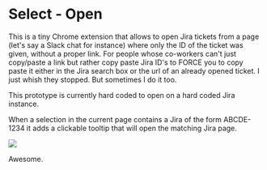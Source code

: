 # Select - Open

This is a tiny Chrome extension that allows to open Jira tickets from a page (let's say a Slack chat for instance) where only the ID of the ticket was given, without a proper link. For people whose co-workers can't just copy/paste a link but rather copy paste Jira ID's to FORCE you to copy paste it either in the Jira search box or the url of an already opened ticket. I just whish they stopped. But sometimes I do it too.

This prototype is currently hard coded to open on a hard coded Jira instance.

When a selection in the current page contains a Jira of the form ABCDE-1234 it adds a clickable tooltip that will open the matching Jira page.

<img src='http://adgjm.eu/img/github/jira1.png'/>

Awesome.

